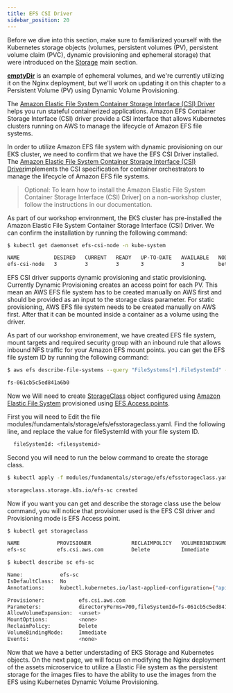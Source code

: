 ```yaml
---
title: EFS CSI Driver
sidebar_position: 20
---
```


Before we dive into this section, make sure to familiarized yourself with the Kubernetes storage objects (volumes, persistent volumes (PV), persistent volume claim (PVC), dynamic provisioning and ephemeral storage) that were introduced on the [Storage](../index.md) main section.

[**emptyDir**](https://kubernetes.io/docs/concepts/storage/volumes/#emptydir) is an example of ephemeral volumes, and we're currently utilizing it on the Nginx deployment, but we'll work on updating it on this chapter to a Persistent Volume (PV) using Dynamic Volume Provisioning.

The [Amazon Elastic File System Container Storage Interface (CSI) Driver](https://github.com/kubernetes-sigs/aws-efs-csi-driver) helps you run stateful containerized applications. Amazon EFS Container Storage Interface (CSI) driver provide a CSI interface that allows Kubernetes clusters running on AWS to manage the lifecycle of Amazon EFS file systems.

In order to utilize Amazon EFS file system with dynamic provisioning on our EKS cluster, we need to confirm that we have the EFS CSI Driver installed. The [Amazon Elastic File System Container Storage Interface (CSI) Driver](https://github.com/kubernetes-sigs/aws-efs-csi-driver)implements the CSI specification for container orchestrators to manage the lifecycle of Amazon EFS file systems.

> Optional: 
> To learn how to install the Amazon Elastic File System Container Storage Interface (CSI) Driver] on a non-workshop cluster, follow the instructions in our documentation.

As part of our workshop environment, the EKS cluster has pre-installed the Amazon Elastic File System Container Storage Interface (CSI) Driver. We can confirm the installation by running the following command:

```bash
$ kubectl get daemonset efs-csi-node -n kube-system

NAME           DESIRED   CURRENT   READY   UP-TO-DATE   AVAILABLE   NODE SELECTOR                 AGE
efs-csi-node   3         3         3       3            3           beta.kubernetes.io/os=linux   2d1h
```

EFS CSI driver supports dynamic provisioning and static provisioning. Currently Dynamic Provisioning creates an access point for each PV. This mean an AWS EFS file system has to be created manually on AWS first and should be provided as an input to the storage class parameter. For static provisioning, AWS EFS file system needs to be created manually on AWS first. After that it can be mounted inside a container as a volume using the driver.

As part of our workshop environement, we have created EFS file system, mount targets and required security group with an inbound rule that allows inbound NFS traffic for your Amazon EFS mount points. you can get the EFS file system ID by running the following command:


```bash
$ aws efs describe-file-systems --query "FileSystems[*].FileSystemId" --output text

fs-061cb5c5ed841a6b0
```

Now we Will need to create [StorageClass](https://kubernetes.io/docs/concepts/storage/storage-classes/) object configured using [Amazon Elastic File System](https://docs.aws.amazon.com/efs/latest/ug/whatisefs.html) provisioned using [EFS Access points](https://docs.aws.amazon.com/efs/latest/ug/efs-access-points.html).

First you will need to Edit the file modules/fundamentals/storage/efs/efsstorageclass.yaml. Find the following line, and replace the value for fileSystemId with your file system ID.

```bash
  fileSystemId: <filesystemid>
```

Second you will need to run the below command to create the storage class.

```bash
$ kubectl apply -f modules/fundamentals/storage/efs/efsstorageclass.yaml

storageclass.storage.k8s.io/efs-sc created
```

Now if you want you can get and describe the storage class use the below command, you will notice that provisioner used is the EFS CSI driver and Provisioning mode is EFS Access point.
```bash
$ kubectl get storageclass

NAME            PROVISIONER             RECLAIMPOLICY   VOLUMEBINDINGMODE      ALLOWVOLUMEEXPANSION   AGE
efs-sc          efs.csi.aws.com         Delete          Immediate              false                  8m29s
```

```bash
$ kubectl describe sc efs-sc

Name:            efs-sc
IsDefaultClass:  No
Annotations:     kubectl.kubernetes.io/last-applied-configuration={"apiVersion":"storage.k8s.io/v1","kind":"StorageClass","metadata":{"annotations":{},"name":"efs-sc"},"parameters":{"directoryPerms":"700","fileSystemId":"fs-061cb5c5ed841a6b0","provisioningMode":"efs-ap"},"provisioner":"efs.csi.aws.com"}

Provisioner:           efs.csi.aws.com
Parameters:            directoryPerms=700,fileSystemId=fs-061cb5c5ed841a6b0,provisioningMode=efs-ap
AllowVolumeExpansion:  <unset>
MountOptions:          <none>
ReclaimPolicy:         Delete
VolumeBindingMode:     Immediate
Events:                <none>
```

Now that we have a better understading of EKS Storage and Kubernetes objects. On the next page, we will focus on modifying the Nginx deployment of the assets microservice to utilize a Elastic File system as the persistent storage for the images files to have the ability to use the images from the EFS using Kubernetes Dynamic Volume Provisioning. 

